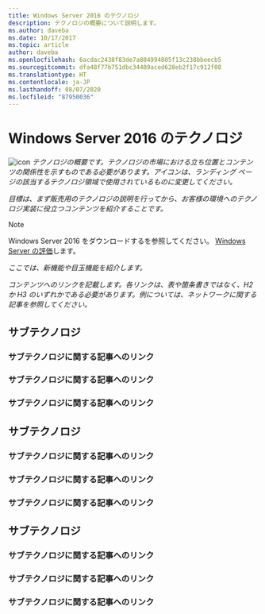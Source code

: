 ```yaml
---
title: Windows Server 2016 のテクノロジ
description: テクノロジの概要について説明します。
ms.author: daveba
ms.date: 10/17/2017
ms.topic: article
author: daveba
ms.openlocfilehash: 6acdac2438f83de7a884994805f13c238bbeecb5
ms.sourcegitcommit: dfa48f77b751dbc34409aced628eb2f17c912f08
ms.translationtype: HT
ms.contentlocale: ja-JP
ms.lasthandoff: 08/07/2020
ms.locfileid: "87950036"
---
```

# <a name="technology-in-windows-server-2016"></a>Windows Server 2016 のテクノロジ

<img src="media/6-networking.png" alt="icon" style='align:left'> *テクノロジの概要です。テクノロジの市場における立ち位置とコンテンツの関係性を示すものである必要があります。アイコンは、ランディング ページの該当するテクノロジ領域で使用されているものに変更してください。*

*目標は、まず販売用のテクノロジの説明を行ってから、お客様の環境へのテクノロジ実装に役立つコンテンツを紹介することです。*

> [!Note]
> Windows Server 2016 をダウンロードするを参照してください。 [Windows Server の評価](https://www.microsoft.com/evalcenter/evaluate-windows-server-2016)します。

*ここでは、新機能や目玉機能を紹介します。*

*コンテンツへのリンクを記載します。各リンクは、表や箇条書きではなく、H2 か H3 のいずれかである必要があります。例については、ネットワークに関する記事を参照してください。*

## <a name="sub-technology"></a>サブテクノロジ

### <a name="link-to-article-about-sub-technology"></a>サブテクノロジに関する記事へのリンク

### <a name="link-to-article-about-sub-technology"></a>サブテクノロジに関する記事へのリンク

### <a name="link-to-article-about-sub-technology"></a>サブテクノロジに関する記事へのリンク

## <a name="sub-technology"></a>サブテクノロジ

### <a name="link-to-article-about-sub-technology"></a>サブテクノロジに関する記事へのリンク

### <a name="link-to-article-about-sub-technology"></a>サブテクノロジに関する記事へのリンク

### <a name="link-to-article-about-sub-technology"></a>サブテクノロジに関する記事へのリンク

## <a name="sub-technology"></a>サブテクノロジ

### <a name="link-to-article-about-sub-technology"></a>サブテクノロジに関する記事へのリンク

### <a name="link-to-article-about-sub-technology"></a>サブテクノロジに関する記事へのリンク

### <a name="link-to-article-about-sub-technology"></a>サブテクノロジに関する記事へのリンク
